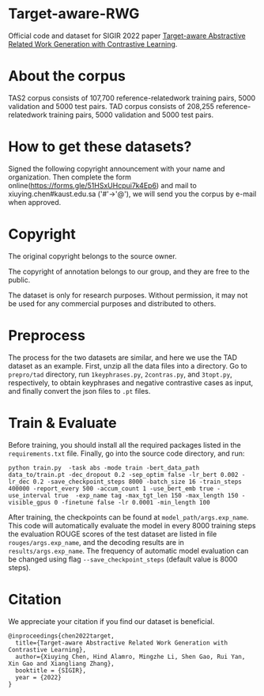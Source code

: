 # Target-aware-RWG
Official code and dataset for SIGIR 2022 paper [Target-aware Abstractive Related Work Generation with Contrastive Learning](https://arxiv.org/pdf/2205.13339.pdf).


# About the corpus
TAS2 corpus consists of 107,700 reference-relatedwork training pairs, 5000 validation and 5000 test pairs.
TAD corpus consists of 208,255 reference-relatedwork training pairs, 5000 validation and 5000 test pairs.


# How to get these datasets?
Signed the following copyright announcement with your name and organization. Then complete the form online(https://forms.gle/51HSxUHcpui7k4Ep6) and mail to xiuying.chen#kaust.edu.sa ('#'->'@'), we will send you the corpus by e-mail when approved.

# Copyright
The original copyright belongs to the source owner.

The copyright of annotation belongs to our group, and they are free to the public.

The dataset is only for research purposes. Without permission, it may not be used for any commercial purposes and distributed to others.

# Preprocess
The process for the two datasets are similar, and here we use the TAD dataset as an example.
First, unzip all the data files into a directory.
Go to `prepro/tad` directory, run `1keyphrases.py`, `2contras.py`, and `3topt.py`, respectively, to obtain keyphrases and negative contrastive cases as input, and finally convert the json files to `.pt` files.

# Train & Evaluate

Before training, you should install all the required packages listed in the `requirements.txt` file.
Finally, go into the source code directory, and run:

```shell script
python train.py  -task abs -mode train -bert_data_path data_to/train.pt -dec_dropout 0.2 -sep_optim false -lr_bert 0.002 -lr_dec 0.2 -save_checkpoint_steps 8000 -batch_size 16 -train_steps 400000 -report_every 500 -accum_count 1 -use_bert_emb true -use_interval true  -exp_name tag -max_tgt_len 150 -max_length 150 -visible_gpus 0 -finetune false -lr 0.0001 -min_length 100
```


After training, the checkpoints can be found at `model_path/args.exp_name`.
This code will automatically evaluate the model in every 8000 training steps the evaluation ROUGE scores of the test dataset are listed in file `rouges/args.exp_name`, and the decoding results are in `results/args.exp_name`.
The frequency of automatic model evaluation can be changed using flag `--save_checkpoint_steps` (default value is 8000 steps).


# Citation
We appreciate your citation if you find our dataset is beneficial.

```
@inproceedings{chen2022target,
  title={Target-aware Abstractive Related Work Generation with Contrastive Learning},
  author={Xiuying Chen, Hind Alamro, Mingzhe Li, Shen Gao, Rui Yan, Xin Gao and Xiangliang Zhang},
  booktitle = {SIGIR},
  year = {2022}
}
```
